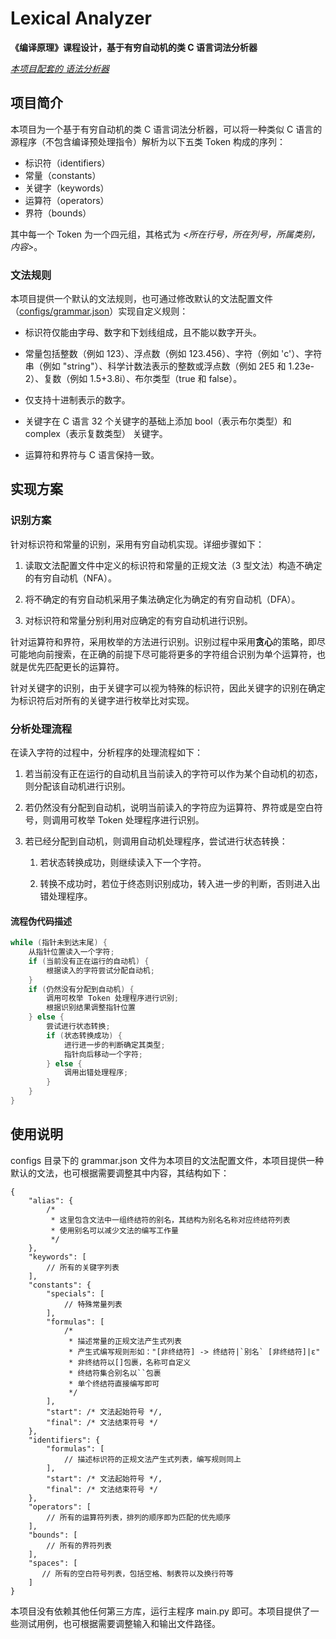 # Lexical Analyzer

**《编译原理》课程设计，基于有穷自动机的类 C 语言词法分析器**

*<u>本项目配套的 [语法分析器](https://github.com/LIU42/SyntaxParser)</u>*

## 项目简介

本项目为一个基于有穷自动机的类 C 语言词法分析器，可以将一种类似 C 语言的源程序（不包含编译预处理指令）解析为以下五类 Token 构成的序列：

- 标识符（identifiers）
- 常量（constants）
- 关键字（keywords）
- 运算符（operators）
- 界符（bounds）

其中每一个 Token 为一个四元组，其格式为 *<所在行号，所在列号，所属类别，内容>*。

### 文法规则

本项目提供一个默认的文法规则，也可通过修改默认的文法配置文件（<u>configs/grammar.json</u>）实现自定义规则：

- 标识符仅能由字母、数字和下划线组成，且不能以数字开头。

- 常量包括整数（例如 123）、浮点数（例如 123.456）、字符（例如 'c'）、字符串（例如 "string"）、科学计数法表示的整数或浮点数（例如 2E5 和 1.23e-2）、复数（例如 1.5+3.8i）、布尔类型（true 和 false）。

- 仅支持十进制表示的数字。

- 关键字在 C 语言 32 个关键字的基础上添加 bool（表示布尔类型）和 complex（表示复数类型） 关键字。

- 运算符和界符与 C 语言保持一致。

## 实现方案

### 识别方案

针对标识符和常量的识别，采用有穷自动机实现。详细步骤如下：

1. 读取文法配置文件中定义的标识符和常量的正规文法（3 型文法）构造不确定的有穷自动机（NFA）。

2. 将不确定的有穷自动机采用子集法确定化为确定的有穷自动机（DFA）。

3. 对标识符和常量分别利用对应确定的有穷自动机进行识别。

针对运算符和界符，采用枚举的方法进行识别。识别过程中采用**贪心**的策略，即尽可能地向前搜索，在正确的前提下尽可能将更多的字符组合识别为单个运算符，也就是优先匹配更长的运算符。

针对关键字的识别，由于关键字可以视为特殊的标识符，因此关键字的识别在确定为标识符后对所有的关键字进行枚举比对实现。

### 分析处理流程

在读入字符的过程中，分析程序的处理流程如下：

1. 若当前没有正在运行的自动机且当前读入的字符可以作为某个自动机的初态，则分配该自动机进行识别。

2. 若仍然没有分配到自动机，说明当前读入的字符应为运算符、界符或是空白符号，则调用可枚举 Token 处理程序进行识别。

3. 若已经分配到自动机，则调用自动机处理程序，尝试进行状态转换：
   
   1. 若状态转换成功，则继续读入下一个字符。
   
   2. 转换不成功时，若位于终态则识别成功，转入进一步的判断，否则进入出错处理程序。

#### 流程伪代码描述

```c
while (指针未到达末尾) {
    从指针位置读入一个字符;
    if (当前没有正在运行的自动机) {
        根据读入的字符尝试分配自动机;
    }
    if (仍然没有分配到自动机) {
        调用可枚举 Token 处理程序进行识别;
        根据识别结果调整指针位置
    } else {
        尝试进行状态转换;
        if (状态转换成功) {
            进行进一步的判断确定其类型;
            指针向后移动一个字符;
        } else {
            调用出错处理程序;
        }
    }
}
```

## 使用说明

configs 目录下的 grammar.json 文件为本项目的文法配置文件，本项目提供一种默认的文法，也可根据需要调整其中内容，其结构如下：

```json5
{
    "alias": {
        /*
         * 这里包含文法中一组终结符的别名，其结构为别名名称对应终结符列表
         * 使用别名可以减少文法的编写工作量
         */
    },
    "keywords": [
        // 所有的关键字列表
    ],
    "constants": {
        "specials": [
            // 特殊常量列表
        ],
        "formulas": [
            /*
             * 描述常量的正规文法产生式列表
             * 产生式编写规则形如："[非终结符] -> 终结符|`别名` [非终结符]|ε"
             * 非终结符以[]包裹，名称可自定义
             * 终结符集合别名以``包裹
             * 单个终结符直接编写即可
             */
        ],
        "start": /* 文法起始符号 */, 
        "final": /* 文法结束符号 */
    },
    "identifiers": {
        "formulas": [
            // 描述标识符的正规文法产生式列表，编写规则同上
        ],
        "start": /* 文法起始符号 */, 
        "final": /* 文法结束符号 */
    },
    "operators": [
        // 所有的运算符列表，排列的顺序即为匹配的优先顺序
    ],
    "bounds": [
        // 所有的界符列表
    ],
    "spaces": [
       // 所有的空白符号列表，包括空格、制表符以及换行符等
    ]
}
```

本项目没有依赖其他任何第三方库，运行主程序 main.py 即可。本项目提供了一些测试用例，也可根据需要调整输入和输出文件路径。
